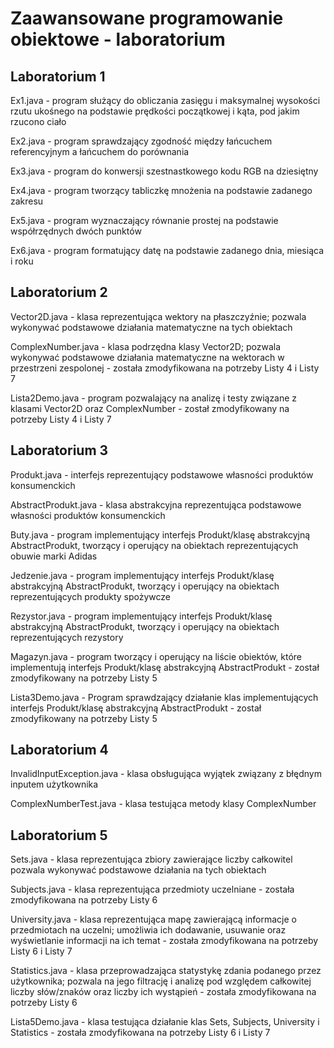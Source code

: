 # Zaawansowane programowanie obiektowe - laboratorium
## Laboratorium 1
  Ex1.java - program służący do obliczania zasięgu i maksymalnej wysokości rzutu ukośnego na podstawie prędkości początkowej i kąta, pod jakim rzucono ciało

  Ex2.java - program sprawdzający zgodność między łańcuchem referencyjnym a łańcuchem do porównania

  Ex3.java - program do konwersji szestnastkowego kodu RGB na dziesiętny

  Ex4.java - program tworzący tabliczkę mnożenia na podstawie zadanego zakresu

  Ex5.java - program wyznaczający równanie prostej na podstawie współrzędnych dwóch punktów

  Ex6.java - program formatujący datę na podstawie zadanego dnia, miesiąca i roku
## Laboratorium 2
  Vector2D.java - klasa reprezentująca wektory na płaszczyźnie; pozwala wykonywać podstawowe działania matematyczne na tych obiektach

  ComplexNumber.java - klasa podrzędna klasy Vector2D; pozwala wykonywać podstawowe działania matematyczne na wektorach w przestrzeni zespolonej - została zmodyfikowana na potrzeby Listy 4   i Listy 7

  Lista2Demo.java - program pozwalający na analizę i testy związane z klasami Vector2D oraz ComplexNumber - został zmodyfikowany na potrzeby Listy 4 i Listy 7
## Laboratorium 3
  Produkt.java - interfejs reprezentujący podstawowe własności produktów konsumenckich

  AbstractProdukt.java - klasa abstrakcyjna reprezentująca podstawowe własności produktów konsumenckich

  Buty.java - program implementujący interfejs Produkt/klasę abstrakcyjną AbstractProdukt, tworzący i operujący na obiektach reprezentujących obuwie marki Adidas

  Jedzenie.java - program implementujący interfejs Produkt/klasę abstrakcyjną AbstractProdukt, tworzący i operujący na obiektach reprezentujących produkty spożywcze

  Rezystor.java - program implementujący interfejs Produkt/klasę abstrakcyjną AbstractProdukt, tworzący i operujący na obiektach reprezentujących rezystory

  Magazyn.java - program tworzący i operujący na liście obiektów, które implementują interfejs Produkt/klasę abstrakcyjną AbstractProdukt - został zmodyfikowany na potrzeby Listy 5

  Lista3Demo.java - Program sprawdzający działanie klas implementujących interfejs Produkt/klasę abstrakcyjną AbstractProdukt - został zmodyfikowany na potrzeby Listy 5
## Laboratorium 4
  InvalidInputException.java - klasa obsługująca wyjątek związany z błędnym inputem użytkownika

  ComplexNumberTest.java - klasa testująca metody klasy ComplexNumber
## Laboratorium 5
  Sets.java - klasa reprezentująca zbiory zawierające liczby całkowitel pozwala wykonywać podstawowe działania na tych obiektach

  Subjects.java - klasa reprezentująca przedmioty uczelniane - została zmodyfikowana na potrzeby Listy 6

  University.java - klasa reprezentująca mapę zawierającą informacje o przedmiotach na uczelni; umożliwia ich dodawanie, usuwanie oraz wyświetlanie informacji na ich temat - została zmodyfikowana na potrzeby Listy 6 i Listy 7

  Statistics.java - klasa przeprowadzająca statystykę zdania podanego przez użytkownika; pozwala na jego filtrację i analizę pod względem całkowitej liczby słów/znaków oraz liczby ich wystąpień - została zmodyfikowana na potrzeby Listy 6

  Lista5Demo.java - klasa testująca działanie klas Sets, Subjects, University i Statistics - została zmodyfikowana na potrzeby Listy 6 i Listy 7
